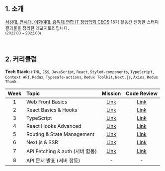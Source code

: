 ## 1. 소개
[서강대, 연세대, 이화여대, 홍익대 연합 IT 창업학회 CEOS](https://www.ceos.or.kr/) 15기 활동간 진행한 스터디 결과물을 정리한 레포지토리입니다.
<br>
<sub>(2022.03 ~ 2022.08)</sub>

<br>

## 2. 커리큘럼
**Tech Stack**: `HTML`, `CSS`, `JavaScript`, `React`, `Styled-components`, `TypeScript`, `Context API`, `Redux`, `Typesafe-actions`, `Redux Toolkit`, `Next.js`, `Axios`, `Redux Thunk`


| Week | Topic                           |                           Mission                            |                         Code Review                          |
| :--: | :------------------------------ | :----------------------------------------------------------: | :----------------------------------------------------------: |
|  1   | Web Front Basics                | [Link](https://github.com/9yujin/vanilla-todo-15th) | [Link](https://github.com/CEOS-Developers/vanilla-todo-15th/pull/3) |
|  2   | React Basics & Hooks            | [Link](https://github.com/9yujin/react-todo-15th) | [Link](https://github.com/CEOS-Developers/react-todo-15th/pull/4) |
|  3   | TypeScript                      | [Link](https://github.com/9yujin/react-todo-15th/tree/refactor) | [Link](https://github.com/CEOS-Developers/react-todo-15th/pull/16) |
|  4   | React Hooks Advanced            | [Link](https://github.com/9yujin/react-messenger-15th/tree/a8a0d70311709b6f1d6683cb24e2dd932d9efd91) | [Link](https://github.com/CEOS-Developers/react-messenger-15th/pull/2) |
|  5   | Routing & State Management      | [Link](https://github.com/9yujin/react-messenger-15th/tree/9yujin) | [Link](https://github.com/CEOS-Developers/react-messenger-15th/pull/11) |
|  6   | Next.js & SSR                   | [Link](https://github.com/9yujin/react-blog-15th) | [Link](https://github.com/CEOS-Developers/react-blog-15th/pull/10) |
|  7   | API Fetching & auth (서버 합동) | [Link](https://github.com/9yujin/react-vote-15th) | [Link](https://github.com/CEOS-Developers/react-vote-15th/pull/9) |
|  8   | API 문서 발표 (서버 합동)       |                              -                               |                              -                               |
